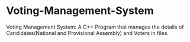 # Voting-Management-System
Voting Management System: A C++ Program that manages the details of Candidates(National and Provisional Assembly) and Voters in files.
